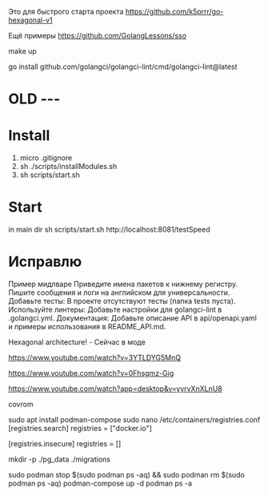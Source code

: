 Это для быстрого старта проекта
https://github.com/k5prrr/go-hexagonal-v1

Ещё примеры
https://github.com/GolangLessons/sso


make up




go install github.com/golangci/golangci-lint/cmd/golangci-lint@latest




# OLD ---

# Install
1. micro .gitignore
2. sh ./scripts/installModules.sh
3. sh scripts/start.sh

# Start
in main dir
sh scripts/start.sh
http://localhost:8081/testSpeed



# Исправлю
Пример мидлваре
Приведите имена пакетов к нижнему регистру.
Пишите сообщения и логи на английском для универсальности.
Добавьте тесты: В проекте отсутствуют тесты (папка tests пуста).
Используйте линтеры: Добавьте настройки для golangci-lint в .golangci.yml.
Документация: Добавьте описание API в api/openapi.yaml и примеры использования в README_API.md.


Hexagonal architecture! - Сейчас в моде

https://www.youtube.com/watch?v=3YTLDYG5MnQ

https://www.youtube.com/watch?v=0Fhsgmz-Gig

https://www.youtube.com/watch?app=desktop&v=yyrvXnXLnU8

covrom


sudo apt install podman-compose
sudo nano /etc/containers/registries.conf
[registries.search]
registries = ["docker.io"]

[registries.insecure]
registries = []


mkdir -p ./pg_data ./migrations

sudo podman stop $(sudo podman ps -aq) && sudo podman rm $(sudo podman ps -aq)
podman-compose up -d
podman ps -a
